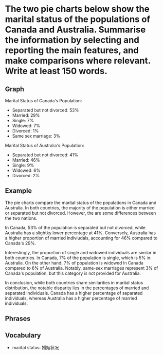 # The two pie charts below show the marital status of the populations of Canada and Australia. Summarise the information by selecting and reporting the main features, and make comparisons where relevant. Write at least 150 words.

## Graph

Marital Status of Canada's Population:

- Separated but not divorced: 53%
- Married: 29%
- Single: 7%
- Widowed: 7%
- Divorced: 1%
- Same sex marriage: 3%

Marital Status of Australia's Population:

- Separated but not divorced: 41%
- Married: 46%
- Single: 9%
- Widowed: 6%
- Divorced: 2%

## Example

The pie charts compare the marital status of the populations in Canada and Australia. In both countries, the majority of the population is either married or separated but not divorced. However, the are some differences between the two nations.

In Canada, 53% of the population is separated but not divorced, while Australia has a slightky lower percentage at 41%. Conversely, Australia has a higher proportion of married indiviudals, accounting for 46% compared to Canada's 29%.

Interestingly, the proportion of single and widowed individuals are similar in both countries. In Canada, 7% of the population is single, which is 5% in Australia. On the other hand, 7% of population is widowed In Canada compared to 6% of Australia. Notably, same-sex marriages represent 3% of Canada's population, but this category is not provided for Australia.

In conclusion, while both countries share similarities in marital status distribution, the notable disparity lies in the percentages of married and separated individuals. Canada has a higher percentage of separated individuals, whereas Australia has a higher percentage of married individuals.

## Phrases

## Vocabulary

- marital status: 婚姻状况